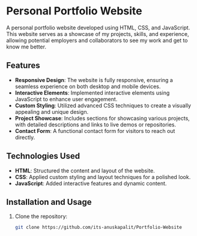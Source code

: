 # Personal Portfolio Website

A personal portfolio website developed using HTML, CSS, and JavaScript. This website serves as a showcase of my projects, skills, and experience, allowing potential employers and collaborators to see my work and get to know me better.

## Features

- **Responsive Design**: The website is fully responsive, ensuring a seamless experience on both desktop and mobile devices.
- **Interactive Elements**: Implemented interactive elements using JavaScript to enhance user engagement.
- **Custom Styling**: Utilized advanced CSS techniques to create a visually appealing and unique design.
- **Project Showcase**: Includes sections for showcasing various projects, with detailed descriptions and links to live demos or repositories.
- **Contact Form**: A functional contact form for visitors to reach out directly.

## Technologies Used

- **HTML**: Structured the content and layout of the website.
- **CSS**: Applied custom styling and layout techniques for a polished look.
- **JavaScript**: Added interactive features and dynamic content.

## Installation and Usage

1. Clone the repository:
   ```bash
   git clone https://github.com/its-anuskapalit/Portfolio-Website
